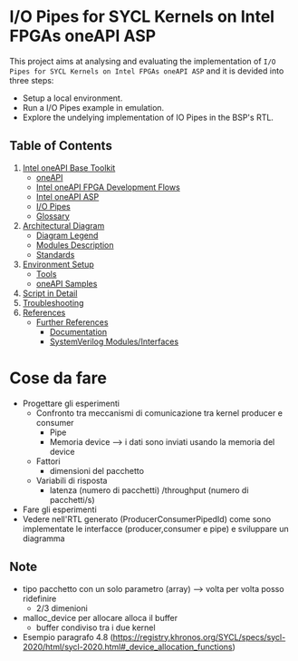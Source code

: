 # I/O Pipes for SYCL Kernels on Intel FPGAs oneAPI ASP
This project aims at analysing and evaluating the implementation of `I/O Pipes for SYCL Kernels on Intel FPGAs oneAPI ASP` and it is devided into three steps:
* Setup a local environment.
* Run a I/O Pipes example in emulation.
* Explore the undelying implementation of IO Pipes in the BSP's RTL.

## Table of Contents
1. [Intel oneAPI Base Toolkit](doc/intel_oneAPI.md)
    * [oneAPI](doc/intel_oneAPI.md#ch_oneapi)
    * [Intel oneAPI FPGA Development Flows](doc/intel_oneAPI.md#ch_fpga_flow)
    * [Intel oneAPI ASP](doc/intel_oneAPI.md#ch_oneapi_asp)
    * [I/O Pipes](doc/intel_oneAPI.md#ch_pipes)
    * [Glossary](doc/intel_oneAPI.md#ch_glossary)
1. [Architectural Diagram](doc/arch_diagram.md)
    * [Diagram Legend](doc/arch_diagram.md#ch_diagram_l)
    * [Modules Description](doc/arch_diagram.md#ch_modules)
    * [Standards](doc/arch_diagram.md#ch_standards)
1. [Environment Setup](doc/setup.md)
    * [Tools](doc/setup.md#ch_tools)
    * [oneAPI Samples](doc/setup.md#ch_samples)
1. [Script in Detail](script/README.md)
1. [Troubleshooting](doc/troubleshooting.md)
1. [References](doc/references.md)
    * [Further References](doc/references.md#fref)
        * [Documentation](doc/references.md#fref_doc)
        * [SystemVerilog Modules/Interfaces](doc/references.md#fref_sv)


# Cose da fare
* Progettare gli esperimenti
    * Confronto tra meccanismi di comunicazione tra kernel producer e consumer 
        * Pipe
        * Memoria device --> i dati sono inviati usando la memoria del device
    * Fattori
        * dimensioni del pacchetto
    * Variabili di risposta
        * latenza (numero di pacchetti) /throughput (numero di pacchetti/s)
* Fare gli esperimenti
* Vedere nell'RTL generato (ProducerConsumerPipedId) come sono implementate le interfacce (producer,consumer e pipe) e sviluppare un diagramma 

## Note
* tipo pacchetto con un solo parametro (array) --> volta per volta posso ridefinire
    * 2/3 dimenioni
* malloc_device per allocare alloca il buffer
    * buffer condiviso tra i due kernel
* Esempio paragrafo 4.8 (https://registry.khronos.org/SYCL/specs/sycl-2020/html/sycl-2020.html#_device_allocation_functions)